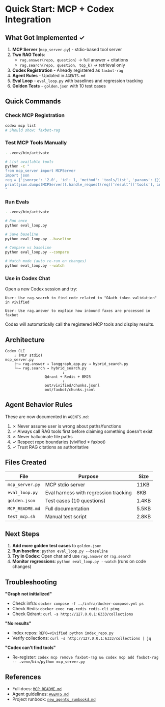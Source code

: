 # Quick Start: MCP + Codex Integration

## What Got Implemented ✓

1. **MCP Server** (`mcp_server.py`) - stdio-based tool server
2. **Two RAG Tools**:
   - `rag.answer(repo, question)` → full answer + citations
   - `rag.search(repo, question, top_k)` → retrieval only
3. **Codex Registration** - Already registered as `faxbot-rag`
4. **Agent Rules** - Updated in `AGENTS.md`
5. **Eval Loop** - `eval_loop.py` with baselines and regression tracking
6. **Golden Tests** - `golden.json` with 10 test cases

## Quick Commands

### Check MCP Registration
```bash
codex mcp list
# Should show: faxbot-rag
```

### Test MCP Tools Manually
```bash
. .venv/bin/activate

# List available tools
python -c "
from mcp_server import MCPServer
import json
req = {'jsonrpc': '2.0', 'id': 1, 'method': 'tools/list', 'params': {}}
print(json.dumps(MCPServer().handle_request(req)['result']['tools'], indent=2))
"
```

### Run Evals
```bash
. .venv/bin/activate

# Run once
python eval_loop.py

# Save baseline
python eval_loop.py --baseline

# Compare vs baseline
python eval_loop.py --compare

# Watch mode (auto re-run on changes)
python eval_loop.py --watch
```

### Use in Codex Chat

Open a new Codex session and try:

```
User: Use rag.search to find code related to "OAuth token validation" in vivified

User: Use rag.answer to explain how inbound faxes are processed in faxbot
```

Codex will automatically call the registered MCP tools and display results.

## Architecture

```
Codex CLI
    ↓ (MCP stdio)
mcp_server.py
    ├─→ rag.answer → langgraph_app.py → hybrid_search.py
    └─→ rag.search → hybrid_search.py
                          ↓
                  Qdrant + Redis + BM25
                          ↓
                  out/vivified/chunks.jsonl
                  out/faxbot/chunks.jsonl
```

## Agent Behavior Rules

These are now documented in `AGENTS.md`:

1. ✗ Never assume user is wrong about paths/functions
2. ✓ Always call RAG tools first before claiming something doesn't exist
3. ✗ Never hallucinate file paths
4. ✓ Respect repo boundaries (vivified ≠ faxbot)
5. ✓ Trust RAG citations as authoritative

## Files Created

| File | Purpose | Size |
|------|---------|------|
| `mcp_server.py` | MCP stdio server | 11KB |
| `eval_loop.py` | Eval harness with regression tracking | 8KB |
| `golden.json` | Test cases (10 questions) | 1.4KB |
| `MCP_README.md` | Full documentation | 5.5KB |
| `test_mcp.sh` | Manual test script | 2.8KB |

## Next Steps

1. **Add more golden test cases** to `golden.json`
2. **Run baseline**: `python eval_loop.py --baseline`
3. **Try in Codex**: Open chat and use `rag.answer` or `rag.search`
4. **Monitor regressions**: `python eval_loop.py --watch` (runs on code changes)

## Troubleshooting

**"Graph not initialized"**
- Check infra: `docker compose -f ../infra/docker-compose.yml ps`
- Check Redis: `docker exec rag-redis redis-cli ping`
- Check Qdrant: `curl -s http://127.0.0.1:6333/collections`

**"No results"**
- Index repos: `REPO=vivified python index_repo.py`
- Verify collections: `curl -s http://127.0.0.1:6333/collections | jq`

**"Codex can't find tools"**
- Re-register: `codex mcp remove faxbot-rag && codex mcp add faxbot-rag -- .venv/bin/python mcp_server.py`

## References

- Full docs: [`MCP_README.md`](MCP_README.md)
- Agent guidelines: [`AGENTS.md`](AGENTS.md)
- Project runbook: [`new_agents_runbookd.md`](new_agents_runbookd.md)
